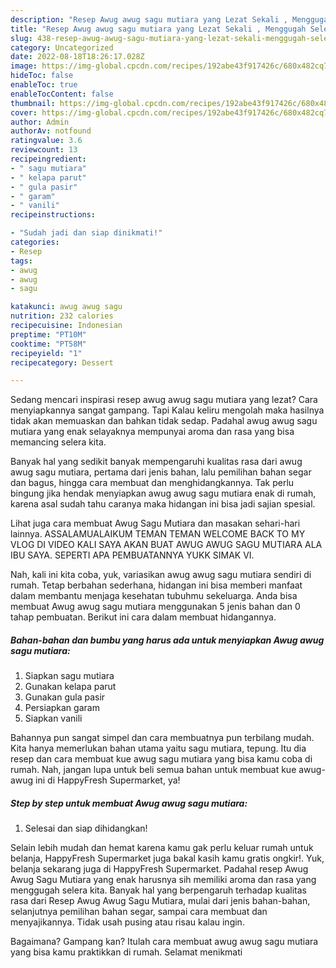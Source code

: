 ```yaml
---
description: "Resep Awug awug sagu mutiara yang Lezat Sekali , Menggugah Selera"
title: "Resep Awug awug sagu mutiara yang Lezat Sekali , Menggugah Selera"
slug: 438-resep-awug-awug-sagu-mutiara-yang-lezat-sekali-menggugah-selera
category: Uncategorized
date: 2022-08-18T18:26:17.028Z
image: https://img-global.cpcdn.com/recipes/192abe43f917426c/680x482cq70/awug-awug-sagu-mutiara-foto-resep-utama.jpg
hideToc: false
enableToc: true
enableTocContent: false
thumbnail: https://img-global.cpcdn.com/recipes/192abe43f917426c/680x482cq70/awug-awug-sagu-mutiara-foto-resep-utama.jpg
cover: https://img-global.cpcdn.com/recipes/192abe43f917426c/680x482cq70/awug-awug-sagu-mutiara-foto-resep-utama.jpg
author: Admin
authorAv: notfound
ratingvalue: 3.6
reviewcount: 13
recipeingredient:
- " sagu mutiara"
- " kelapa parut"
- " gula pasir"
- " garam"
- " vanili"
recipeinstructions:

- "Sudah jadi dan siap dinikmati!"
categories:
- Resep
tags:
- awug
- awug
- sagu

katakunci: awug awug sagu 
nutrition: 232 calories
recipecuisine: Indonesian
preptime: "PT10M"
cooktime: "PT58M"
recipeyield: "1"
recipecategory: Dessert

---
```



Sedang mencari inspirasi resep awug awug sagu mutiara yang lezat? Cara menyiapkannya sangat gampang. Tapi Kalau keliru mengolah maka hasilnya tidak akan memuaskan dan bahkan tidak sedap. Padahal awug awug sagu mutiara yang enak selayaknya mempunyai aroma dan rasa yang bisa memancing selera kita.


Banyak hal yang sedikit banyak mempengaruhi kualitas rasa dari awug awug sagu mutiara, pertama dari jenis bahan, lalu pemilihan bahan segar dan bagus, hingga cara membuat dan menghidangkannya. Tak perlu bingung jika hendak menyiapkan awug awug sagu mutiara enak di rumah, karena asal sudah tahu caranya maka hidangan ini bisa jadi sajian spesial.

Lihat juga cara membuat Awug Sagu Mutiara dan masakan sehari-hari lainnya. ASSALAMUALAIKUM TEMAN TEMAN WELCOME BACK TO MY VLOG ️DI VIDEO KALI SAYA AKAN BUAT AWUG AWUG SAGU MUTIARA ALA IBU SAYA. SEPERTI APA PEMBUATANNYA YUKK SIMAK VI.


Nah, kali ini kita coba, yuk, variasikan awug awug sagu mutiara sendiri di rumah. Tetap berbahan sederhana, hidangan ini bisa memberi manfaat dalam membantu menjaga kesehatan tubuhmu sekeluarga. Anda bisa membuat Awug awug sagu mutiara menggunakan 5 jenis bahan dan 0 tahap pembuatan. Berikut ini cara dalam membuat hidangannya.

<!--inarticleads1-->

##### Bahan-bahan dan bumbu yang harus ada untuk menyiapkan Awug awug sagu mutiara:

1. Siapkan  sagu mutiara
1. Gunakan  kelapa parut
1. Gunakan  gula pasir
1. Persiapkan  garam
1. Siapkan  vanili


Bahannya pun sangat simpel dan cara membuatnya pun terbilang mudah. Kita hanya memerlukan bahan utama yaitu sagu mutiara, tepung. Itu dia resep dan cara membuat kue awug sagu mutiara yang bisa kamu coba di rumah. Nah, jangan lupa untuk beli semua bahan untuk membuat kue awug-awug ini di HappyFresh Supermarket, ya! 

<!--inarticleads2-->

##### Step by step untuk membuat Awug awug sagu mutiara:


1. Selesai dan siap dihidangkan!

Selain lebih mudah dan hemat karena kamu gak perlu keluar rumah untuk belanja, HappyFresh Supermarket juga bakal kasih kamu gratis ongkir!. Yuk, belanja sekarang juga di HappyFresh Supermarket. Padahal resep Awug Awug Sagu Mutiara yang enak harusnya sih memiliki aroma dan rasa yang menggugah selera kita. Banyak hal yang berpengaruh terhadap kualitas rasa dari Resep Awug Awug Sagu Mutiara, mulai dari jenis bahan-bahan, selanjutnya pemilihan bahan segar, sampai cara membuat dan menyajikannya. Tidak usah pusing atau risau kalau ingin. 

Bagaimana? Gampang kan? Itulah cara membuat awug awug sagu mutiara yang bisa kamu praktikkan di rumah. Selamat menikmati
